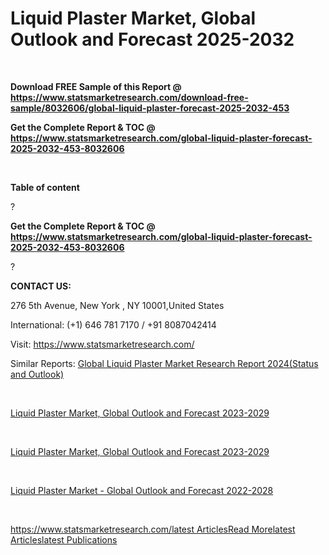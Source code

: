 <h1>Liquid Plaster Market, Global Outlook and Forecast 2025-2032</h1><br/><p><strong>Download FREE Sample of this Report @ <a href="https://www.statsmarketresearch.com/download-free-sample/8032606/global-liquid-plaster-forecast-2025-2032-453">https://www.statsmarketresearch.com/download-free-sample/8032606/global-liquid-plaster-forecast-2025-2032-453</a></strong></p>
 
 
 
 <div><b>Get the Complete Report & TOC @ <a href="https://www.statsmarketresearch.com/global-liquid-plaster-forecast-2025-2032-453-8032606">https://www.statsmarketresearch.com/global-liquid-plaster-forecast-2025-2032-453-8032606</a></b></div>
 
 
 
 <p><br />
 
 <b>Table of content</b></p>
 
 
 
 <p>? </p>
 
 
 
 <div><b>Get the Complete Report & TOC @ <a href="https://www.statsmarketresearch.com/global-liquid-plaster-forecast-2025-2032-453-8032606">https://www.statsmarketresearch.com/global-liquid-plaster-forecast-2025-2032-453-8032606</a></b></div>
 
 
 
 <p>? </p>
 
 
 
 <p><b>CONTACT US:</b><br />
 
 276 5th Avenue, New York , NY 10001,United States<br />
 
 International: (+1) 646 781 7170 / +91 8087042414<br />
 
 Visit: <a href="https://www.statsmarketresearch.com/">https://www.statsmarketresearch.com/</a><br />
 
 Similar Reports: <a href="https://www.statsmarketresearch.com/global-liquid-plaster-forecast-2025-2032-453-8032606">Global Liquid Plaster Market Research Report 2024(Status and Outlook)</a><br />
 
 <br />
 
 <a href="https://www.statsmarketresearch.com/global-liquid-plaster-forecast-2025-2032-453-8032606">Liquid Plaster Market, Global Outlook and Forecast 2023-2029</a><br />
 
 <br />
 
 <a href="https://www.statsmarketresearch.com/global-liquid-plaster-forecast-2025-2032-453-8032606">Liquid Plaster Market, Global Outlook and Forecast 2023-2029</a><br />
 
 <br />
 
 <a href="https://www.statsmarketresearch.com/global-liquid-plaster-forecast-2025-2032-453-8032606">Liquid Plaster Market - Global Outlook and Forecast 2022-2028</a><br />
 
 <br />
 
 <a href="https://gyeongbokgung.com">https://www.statsmarketresearch.com/</a><a href="https://hallyeomaritime.com">latest Articles</a><a href="https://jingwansa.com">Read More</a><a href="https://nguoiviet.jp/">latest Articles</a><a href="https://www.intelmarketresearch.com/">latest Publications</a></p>
